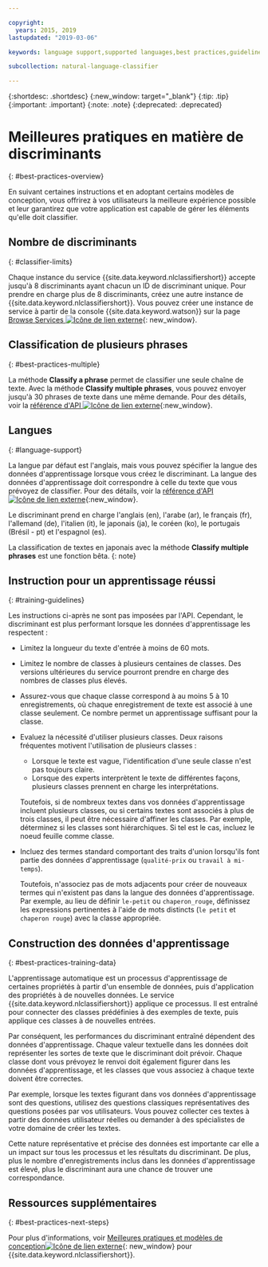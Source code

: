 ```yaml
---

copyright:
  years: 2015, 2019
lastupdated: "2019-03-06"

keywords: language support,supported languages,best practices,guidelines

subcollection: natural-language-classifier

---
```


{:shortdesc: .shortdesc}
{:new_window: target="_blank"}
{:tip: .tip}
{:important: .important}
{:note: .note}
{:deprecated: .deprecated}

# Meilleures pratiques en matière de discriminants
{: #best-practices-overview}

En suivant certaines instructions et en adoptant certains modèles de conception, vous offrirez à vos utilisateurs la meilleure expérience possible et leur garantirez que votre application est capable de gérer les éléments qu'elle doit classifier.

## Nombre de discriminants
{: #classifier-limits}

Chaque instance du service {{site.data.keyword.nlclassifiershort}} accepte jusqu'à 8 discriminants ayant chacun un ID de discriminant unique. Pour prendre en charge plus de 8 discriminants, créez une autre instance de {{site.data.keyword.nlclassifiershort}}. Vous pouvez créer une instance de service à partir de la console {{site.data.keyword.watson}} sur la page [Browse Services ![Icône de lien externe](../../icons/launch-glyph.svg "Icône de lien externe")](https://{DomainName}/developer/watson/services){: new_window}.

## Classification de plusieurs phrases
{: #best-practices-multiple}

La méthode **Classify a phrase** permet de classifier une seule chaîne de texte. Avec la méthode **Classify multiple phrases**, vous pouvez envoyer jusqu'à 30 phrases de texte dans une même demande. Pour des détails, voir la [référence d'API ![Icône de lien externe](../../icons/launch-glyph.svg "External link icon")](https://{DomainName}/apidocs/natural-language-classifier#classify-multiple-phrases){:new_window}.

## Langues
{: #language-support}

La langue par défaut est l'anglais, mais vous pouvez spécifier la langue des données d'apprentissage lorsque vous créez le discriminant. La langue des données d'apprentissage doit correspondre à celle du texte que vous prévoyez de classifier. Pour des détails, voir la [référence d'API ![Icône de lien externe](../../icons/launch-glyph.svg "External link icon")](https://{DomainName}/apidocs/natural-language-classifier#create-classifier){:new_window}.

Le discriminant prend en charge l'anglais (en), l'arabe (ar), le français (fr), l'allemand (de), l'italien (it), le japonais (ja), le coréen (ko), le portugais (Brésil - pt) et l'espagnol (es).

La classification de textes en japonais avec la méthode **Classify multiple phrases** est une fonction bêta.
{: note}

## Instruction pour un apprentissage réussi
{: #training-guidelines}

Les instructions ci-après ne sont pas imposées par l'API. Cependant, le
discriminant est plus performant lorsque les données d'apprentissage les respectent :

- Limitez la longueur du texte d'entrée à moins de 60 mots.
- Limitez le nombre de classes à plusieurs centaines de classes. Des versions ultérieures du service pourront prendre en charge des nombres de
classes plus élevés.
- Assurez-vous que chaque classe correspond à au moins 5 à 10 enregistrements,
où chaque enregistrement de texte est associé à une classe seulement. Ce nombre permet
un apprentissage suffisant pour la classe.
- Evaluez la nécessité d'utiliser plusieurs classes. Deux raisons fréquentes motivent
l'utilisation de plusieurs classes :
    - Lorsque le texte est vague, l'identification d'une seule classe n'est pas
toujours claire.
    - Lorsque des experts interprètent le texte de différentes façons, plusieurs
classes prennent en charge les interprétations.

    Toutefois, si de nombreux textes dans vos données d'apprentissage incluent
plusieurs classes, ou si certains textes sont associés à plus de trois classes, il
peut être nécessaire d'affiner les classes. Par exemple, déterminez si les classes sont
hiérarchiques. Si tel est le cas, incluez le noeud feuille comme classe.
- Incluez des termes standard comportant des traits d'union lorsqu'ils font
partie des données d'apprentissage (`qualité-prix` ou
`travail à
mi-temps`).

    Toutefois, n'associez pas de mots adjacents pour créer de nouveaux termes
qui n'existent pas dans la langue des données d'apprentissage. Par exemple, au lieu de
définir `le-petit` ou
`chaperon_rouge`, définissez les expressions
pertinentes à l'aide
de mots distincts (`le petit` et `chaperon rouge`) avec la classe appropriée.

## Construction des données d'apprentissage
{: #best-practices-training-data}

L'apprentissage automatique est un processus d'apprentissage de certaines
propriétés à partir d'un ensemble de données, puis d'application des propriétés à de
nouvelles données. Le service {{site.data.keyword.nlclassifiershort}} applique ce processus. Il
est entraîné pour connecter des classes prédéfinies à des exemples de texte, puis
applique ces classes à de nouvelles entrées.

Par conséquent, les performances du discriminant entraîné dépendent des données
d'apprentissage. Chaque valeur textuelle dans les données doit représenter les sortes
de texte que le discriminant doit prévoir. Chaque classe dont vous prévoyez le renvoi doit également figurer dans les données
d'apprentissage, et les classes que vous associez à chaque texte doivent être correctes.

Par exemple, lorsque les textes figurant dans vos données d'apprentissage sont des
questions, utilisez des questions classiques représentatives des questions posées par vos utilisateurs. Vous pouvez collecter ces textes à partir des données utilisateur réelles ou demander à
des spécialistes de votre domaine de créer les textes.

Cette nature représentative et précise des données est importante car elle a un
impact sur tous les processus et les résultats du discriminant. De plus, plus le nombre d'enregistrements inclus dans les données d'apprentissage est
élevé, plus le discriminant aura une chance de trouver une correspondance.

## Ressources supplémentaires
{: #best-practices-next-steps}

Pour plus d'informations, voir [Meilleures pratiques et modèles de conception![Icône de lien externe](../../icons/launch-glyph.svg "Icône de lien externe")](https://www.ibm.com/watson/assets-watson/pdf/Watson-NLC-Links-Best-Practices-Design-Patterns.pdf){: new_window} pour {{site.data.keyword.nlclassifiershort}}.
